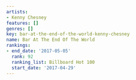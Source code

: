 ```yaml
---
artists:
- Kenny Chesney
features: []
genres: []
key: bar-at-the-end-of-the-world-kenny-chesney
name: Bar At The End Of The World
rankings:
- end_date: '2017-05-05'
  rank: 92
  ranking_list: Billboard Hot 100
  start_date: '2017-04-29'
---
```


